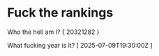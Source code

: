 # Fuck the rankings

Who the hell am I?
{ 20321282 }

What fucking year is it?
[ 2025-07-09T19:30:00Z ]
